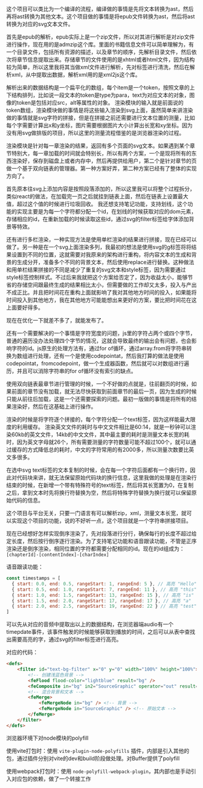 这个项目可以类比为一个编译的流程，编译做的事情是先将文本转换为ast，然后再将ast转换为其他文本。这个项目做的事情是将epub文件转换为ast，然后将ast转换为对应的svg文本文件。

首先是epub的解析，epub实际上是一个zip文件，所以对其进行解析是对zip文件进行操作，现在用的是admzip这个库。里面的书籍信息文件可以简单理解为，有一个目录文件，包括所有资源的描述，以及章节的顺序，先解析目录文件，然后依次将章节信息提取出来。存储章节的文件使用的是xhtml或者html文件，因为结构较为简单，所以这里我将其当做xml文件进行解析，先对标签进行清洗，然后在解析xml，从中提取出数据，解析xml用的是xml2js这个库。

解析出来的数据结构是一个扁平化的数组，每个item是一个token，按照文章的上下结构排列，比如说一段文本的token是type为para，text为对应文本的对象，图像的token是包括对应src，alt等属性的对象。
渲染模块的输入就是前面说的token数组，渲染模块做的事情是将这些输入渲染到svg上面，虽然简单来讲渲染做的事情就是svg字符的拼接，但是在拼接之前还需要进行文本位置的测量，比如每个字需要计算出x和y坐标，图片需要根据图片大小计算出长宽和xy坐标。因为没有用svg做排版的项目，所以这里的测量流程借鉴的是浏览器渲染的过程。

渲染模块是针对每一章渲染的结果，返回有多个页面的svg文本。如果遇到某个章节特别大，每一章加载的时间就会特别长，所以有两个方案，一个是现将所有的东西渲染好，保存到磁盘上或者内存中，然后再提供给用户，第二个是针对章节的页做一个基于双向链表的管理器。第一种方案好弄，第二种方案已经有了整体的实现方向了。

首先原本往svg上添加内容是按照段落添加的，所以这里我可以将整个过程拆分，类似react的做法，在加载完一页之后就挂到链表上面，然后在链表上设置最大值，超过这个值的时候进行垃圾回收。
我还想支持笔记功能，支持划线，这个功能的实现主要是为每一个字符都分配一个id，在划线的时候获取对应的dom元素，存储相应的id，在重新加载的时候读取这些id，通过svg的filter标签给字体添加背景等特效。

还有进行多栏渲染，一种实现方法是使用单栏渲染的结果进行拼接，现在已经可以做了。另一种是在一个svg上面渲染多列，我最初的想法是使用svg的g标签将将结果设置到不同的位置，这就需要对我原来的架构进行重构，将内容文本的生成和背景的生成分开，准备多个不同的背景文本，然后使用replace进行替换。这种做法和用单栏结果拼接的不同是减少了重复的svg文本和style标签，因为需要通过style标签控制样式。不过后来我就把这个方案给否定了，因为收益太小，能够节省的存储空间跟最终生成的结果相比太小，但需要做的工作却又太多，投入与产出不成正比。并且把时间花在重构上面就影响了我对其他地方时间的投入，如果能将时间投入到其他地方，我在其他地方可能能想出来更好的方案，要比把时间花在这上面要好得多。

现在在优化一下就差不多了，就能发布了。

还有一个需要解决的一个事情是字符宽度的问题，js里的字符占两个或四个字节，普通的遍历没办法处理四个字节的情况，这就会导致最终的输出会有问题，也会影响字符的id。js原生的处理方法有，通过for of循环，通过array.from将字符串转换为数组进行处理，还有一个是使用codepointat，然后我打算的做法是使用codepointat，fromcodepoint，做一个生成器函数，然后就可以对数组进行遍历，并且可以消除字符串的for of循环没有索引的缺点。

使用双向链表最章节进行管理的时候，一个不好做的点就是，往前翻页的时候，如果前面的章节没有加载，就无法尽快获取到前面章节的最后一页，因为生成的时候只能从前往后加载，这是一个还需要探索的问题。最初一版做的事情是将所有的结果渲染好，然后在这基础上进行操作。

渲染的时候是将字符逐个拼接的，每个字符分配一个text标签，因为这样能最大限度的利用缓存。
渲染英文文件的耗时与中文文件相比是60:14，就是一秒钟可以渲染60kb的英文文件，14kb的中文文件，其中最主要的耗时是测量文本长宽的耗时，因为英文字母就26个，所有需要测量的字符数量可能不超过100个，就可以通过缓存的方式降低总的耗时，中文的字符常用的有2000多，所以测量次数要比英文多很多。

在选中svg text标签的文本复制的时候，会在每一个字符后面都有一个换行符，因此对代码块来讲，就无法保留原始代码块的换行信息，这里我做的处理是在渲染行结束的时候，在新增一个带有特殊符号的text标签，然后将其长宽置为0，在复制之后，拿到文本时先将换行符替换为空，然后将特殊字符替换为换行就可以保留原始代码的信息。

这个项目与平台无关，只要一门语言有可以解析zip，xml，测量文本长宽，就可以实现这个项目的功能，说的不好听一点，这个项目就是一个字符串拼接项目。

现在已经想好怎样实现倒序渲染了，先对段落进行分行，确保每行的长度不超过给定长度，然后按行倒序逐行渲染。为了支持笔记功能和语音跟读功能，不管是正序渲染还是倒序渲染，相同位置的字符都需要分配相同的id。现在的id组成为：`[chapterId]-[contentIndex]-[charIndex]`

语音跟读功能：
```javascript
const timestamps = [
  { start: 0.0, end: 0.5, rangeStart: 1, rangeEnd: 5 }, // 高亮 "Hello"
  { start: 0.5, end: 1.0, rangeStart: 7, rangeEnd: 11 }, // 高亮 "this"
  { start: 1.0, end: 1.5, rangeStart: 13, rangeEnd: 15 }, // 高亮 "is"
  { start: 1.5, end: 2.0, rangeStart: 17, rangeEnd: 17 }, // 高亮 "a"
  { start: 2.0, end: 2.5, rangeStart: 19, rangeEnd: 22 } // 高亮 "test"
]
```

可以先从对应的音频中提取出以上的数据结构，在浏览器端audio有一个timepdate事件，该事件触发的时候能够获取到播放的时间，之后可以从表中查找出需要高亮的字，通过svg的filter标签进行高亮。

对应的代码：

```html
<defs>
    <filter id="text-bg-filter" x="0" y="0" width="100%" height="100%">
        <!-- 创建浅蓝色背景 -->
        <feFlood flood-color="lightblue" result="bg" />
        <feComposite in="bg" in2="SourceGraphic" operator="out" result="bgCom"/>
        <!-- 混合背景和文本 -->
        <feMerge>
            <feMergeNode in="bg" /> <!-- 背景 -->
            <feMergeNode in="SourceGraphic" /> <!-- 原始文本 -->
        </feMerge>
    </filter>
</defs>
```

浏览器环境下对node模块的polyfill

使用vite打包时：使用 `vite-plugin-node-polyfills` 插件，内部是引入其他的包，通过插件分别对vite的dev和build阶段做处理。对Buffer提供了polyfill

使用webpack打包时：使用 `node-polyfill-webpack-plugin`，其内部也是手动引入对应包的依赖，做了一个转接工作
